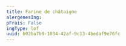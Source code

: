 ```yaml
---
title: Farine de châtaigne
alergenesIng:
pFrais: False
ingType: lof
uuid: b02ba7b9-1034-42af-9c13-4bedaf9e76fc
---
```

